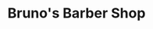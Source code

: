 ---
title: "Bruno's Barber Shop"
url: /oshawa/brunos-barber-shop-bond-street-west/
shop: Friseur
---